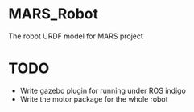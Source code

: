 # MARS_Robot
The robot URDF model for MARS project


# TODO
- Write gazebo plugin for running under ROS indigo
- Write the motor package for the whole robot
